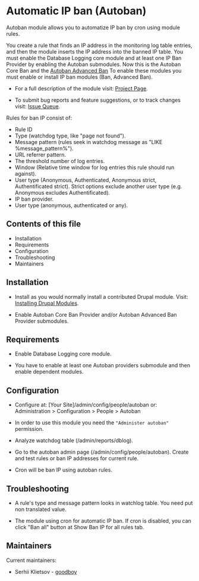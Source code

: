 # Automatic IP ban (Autoban)

Autoban module allows you to automatize IP ban by cron using module rules.

You create a rule that finds an IP address in the monitoring log table entries,
and then the module inserts the IP address into the banned IP table.
You must enable the Database Logging core module and at least one
IP Ban Provider by enabling the Autoban submodules.
Now this is the Autoban Core Ban and the [Autoban Advanced Ban](https://www.drupal.org/project/advban)
To enable these modules you must enable or install IP ban modules
(Ban, Advanced Ban).

- For a full description of the module visit:
  [Project Page](https://www.drupal.org/project/autoban).

- To submit bug reports and feature suggestions, or to track changes visit:
  [Issue Queue](https://www.drupal.org/project/issues/autoban).

Rules for ban IP consist of:
- Rule ID
- Type (watchdog type, like "page not found").
- Message pattern (rules seek in watchdog message as "LIKE %message_pattern%").
- URL referrer pattern.
- The threshold number of log entries.
- Window (Relative time window for log entries this rule should run against).
- User type (Anonymous, Authenticated,
  Anonymous strict, Authentificated strict).
  Strict options exclude another user type
  (e.g. Anonymous excludes Authentificated).
- IP ban provider.
- User type (anonymous, authenticated or any).

## Contents of this file

- Installation
- Requirements
- Configuration
- Troubleshooting
- Maintainers

## Installation

 - Install as you would normally install a contributed Drupal module.
   Visit: [Installing Drupal Modules](https://www.drupal.org/docs/extending-drupal/installing-modules).

 - Enable Autoban Core Ban Provider and/or Autoban Advanced Ban Provider
   submodules.


## Requirements

 - Enable Database Logging core module.

 - You have to enable at least one Autoban providers submodule
and then enable dependent modules.


## Configuration

- Configure at: [Your Site]/admin/config/people/autoban
  or: Administration > Configuration > People > Autoban

- In order to use this module you need the `"Administer autoban"`
  permission.

- Analyze watchdog table (/admin/reports/dblog).

- Go to the autoban admin page (/admin/config/people/autoban). Create and
  test rules or ban IP addresses for current rule.

- Cron will be ban IP using autoban rules.

## Troubleshooting

- A rule's type and message pattern looks in watchlog table.
You need put non translated value.

- The module using cron for automatic IP ban. If cron is disabled, you can
  click "Ban all" button at Show Ban IP for all rules tab.


## Maintainers

Current maintainers:
 - Serhii Klietsov - [goodboy](https://drupal.org/user/222910)
